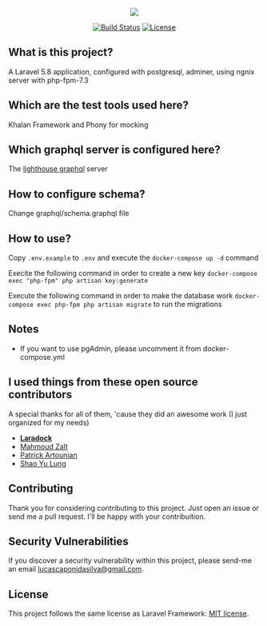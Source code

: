 <p align="center"><img src="https://laravel.com/assets/img/components/logo-laravel.svg"></p>

<p align="center">
<a href="https://travis-ci.org/laravel/framework"><img src="https://travis-ci.org/laravel/framework.svg" alt="Build Status"></a>
<a href="https://packagist.org/packages/laravel/framework"><img src="https://poser.pugx.org/laravel/framework/license.svg" alt="License"></a>
</p>

## What is this project?

A Laravel 5.8 application, configured with postgresql,
adminer, using ngnix server with php-fpm-7.3

## Which are the test tools used here?

Khalan Framework and Phony for mocking

## Which graphql server is configured here?

The [lighthouse graphql](https://lighthouse-php.com/) server

## How to configure schema?

Change graphql/schema.graphql file

## How to use?

Copy `.env.example` to `.env` and execute the `docker-compose up -d` command

Execite the following command in order to create a new key `docker-compose exec "php-fpm" php artisan key:generate`

Execute the following command in order to make the database work `docker-compose exec php-fpm php artisan migrate` to run the migrations

## Notes

-   If you want to use pgAdmin, please uncomment it from docker-compose.yml

## I used things from these open source contributors

A special thanks for all of them, 'cause they did an
awesome work (I just organized for my needs)

-   **[Laradock](https://laradock.io/)**
-   [Mahmoud Zalt](mailto:mahmoud@zalt.me)
-   [Patrick Artounian](mailto:partounian@gmail.com)
-   [Shao Yu Lung](mailto:bestlong168@gmail.com)

## Contributing

Thank you for considering contributing to this project.
Just open an issue or send me a pull request.
I'll be happy with your contribuition.

## Security Vulnerabilities

If you discover a security vulnerability within this project, please send-me an email [lucascaponidasilva@gmail.com](mailto:lucascaponidasilva@gmail.com).

## License

This project follows the same license as Laravel Framework: [MIT license](https://opensource.org/licenses/MIT).
